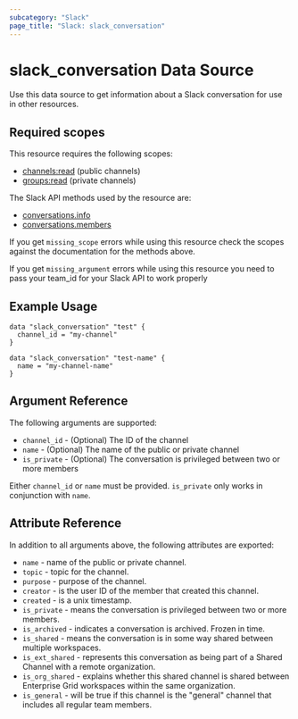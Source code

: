 ```yaml
---
subcategory: "Slack"
page_title: "Slack: slack_conversation"
---
```


# slack_conversation Data Source

Use this data source to get information about a Slack conversation for use in other
resources.

## Required scopes

This resource requires the following scopes:

- [channels:read](https://api.slack.com/scopes/channels:read) (public channels)
- [groups:read](https://api.slack.com/scopes/groups:read) (private channels)

The Slack API methods used by the resource are:

- [conversations.info](https://api.slack.com/methods/conversations.info)
- [conversations.members](https://api.slack.com/methods/conversations.members)

If you get `missing_scope` errors while using this resource check the scopes against
the documentation for the methods above.

If you get `missing_argument` errors while using this resource you need to pass your team_id for your Slack API to work properly

## Example Usage

```hcl
data "slack_conversation" "test" {
  channel_id = "my-channel"
}

data "slack_conversation" "test-name" {
  name = "my-channel-name"
}
```

## Argument Reference

The following arguments are supported:

- `channel_id` - (Optional) The ID of the channel
- `name` - (Optional) The name of the public or private channel
- `is_private` - (Optional) The conversation is privileged between two or more members

Either `channel_id` or `name` must be provided. `is_private` only works in conjunction
with `name`.

## Attribute Reference

In addition to all arguments above, the following attributes are exported:

- `name` - name of the public or private channel.
- `topic` - topic for the channel.
- `purpose` - purpose of the channel.
- `creator` - is the user ID of the member that created this channel.
- `created` - is a unix timestamp.
- `is_private` - means the conversation is privileged between two or more members.
- `is_archived` - indicates a conversation is archived. Frozen in time.
- `is_shared` - means the conversation is in some way shared between multiple workspaces.
- `is_ext_shared` - represents this conversation as being part of a Shared Channel
with a remote organization.
- `is_org_shared` - explains whether this shared channel is shared between Enterprise
Grid workspaces within the same organization.
- `is_general` - will be true if this channel is the "general" channel that includes
all regular team members.
